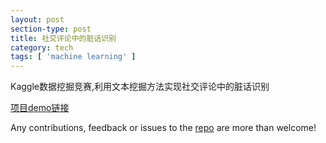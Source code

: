 ```yaml
---
layout: post
section-type: post
title: 社交评论中的脏话识别
category: tech
tags: [ 'machine learning' ]
---
```


Kaggle数据挖掘竞赛,利用文本挖掘方法实现社交评论中的脏话识别

<a href="https://zjuguquan.github.io/homepage/Insult.html">项目demo链接</a>

Any contributions, feedback or issues to the <a href="https://github.com/PanosSakkos/personal-jekyll-theme" target="\_blank">repo</a> are more than welcome!
